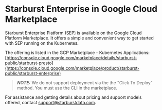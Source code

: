 # Starburst Enterprise in Google Cloud Marketplace

Starburst Enterprise Platform (SEP) is available on the Google Cloud Platform
Marketplace. It offers a simple and convenient way to get started with SEP
running on the Kubernetes.

The offering is listed in the GCP Marketplace -
Kubernetes Applications: [https://console.cloud.google.com/marketplace/details/starburst-public/starburst-presto](https://console.cloud.google.com/marketplace/product/starburst-public/starburst-enterprise)

> **_NOTE:_** We do not support deployment via the the "Click To Deploy" method. You must use the CLI in the marketplace. 

For assistance and getting details about pricing and support models offered, contact support@starburstdata.com.

